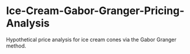 # Ice-Cream-Gabor-Granger-Pricing-Analysis
Hypothetical price analysis for ice cream cones via the Gabor Granger method.
